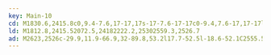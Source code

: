 ```yaml
---
key: Main-10
cd: M1830.6,2415.8c0,9.4-7.6,17-17,17s-17-7.6-17-17c0-9.4,7.6-17,17-17l0,0C1823,2398.8,1830.6,2406.4,1830.6,2415.8z
ld: M1812.8,2415.52072.5,24182222.2,25302559.3,2526.7
ad: M2623,2526c-29.9,11.9-66.9,32-89.8,53.2l17.7-52.5l-18.6-52.1C2555.5,2495.4,2592.9,2514.8,2623,2526z
---
```


